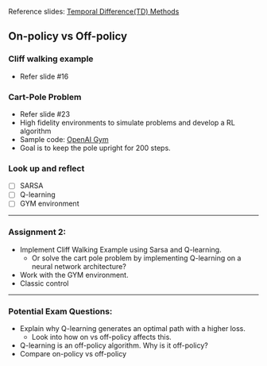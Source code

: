 Reference slides: [Temporal Difference(TD) Methods](https://learn.ul.ie/d2l/le/lessons/17967/topics/640660)
## On-policy vs Off-policy
### Cliff walking example
- Refer slide #16

### Cart-Pole Problem
- Refer slide #23
- High fidelity environments to simulate problems and develop a RL algorithm
- Sample code: [OpenAI Gym](https://gym.openai.com/envs/CartPole-v0/)
- Goal is to keep the pole upright for 200 steps.

### Look up and reflect
- [ ] SARSA
- [ ] Q-learning
- [ ] GYM environment 

---
### Assignment 2:
- Implement Cliff Walking Example using Sarsa and Q-learning.
	- Or solve the cart pole problem by implementing Q-learning on a neural network architecture?
- Work with the GYM environment.
- Classic control

---
### Potential Exam Questions:
- Explain why Q-learning generates an optimal path with a higher loss.
	- Look into how on vs off-policy affects this. 
- Q-learning is an off-policy algorithm. Why is it off-policy?
- Compare on-policy vs off-policy